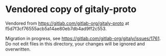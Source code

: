 # Vendored copy of gitaly-proto

Vendored from https://gitlab.com/gitlab-org/gitaly-proto at f5d7f3cf76555acb5a14ae80eb7db4ad9ff2c553.

Migration in progress, see
https://gitlab.com/gitlab-org/gitaly/issues/1761. Do not edit files in
this directory, your changes will be ignored and overwritten.
